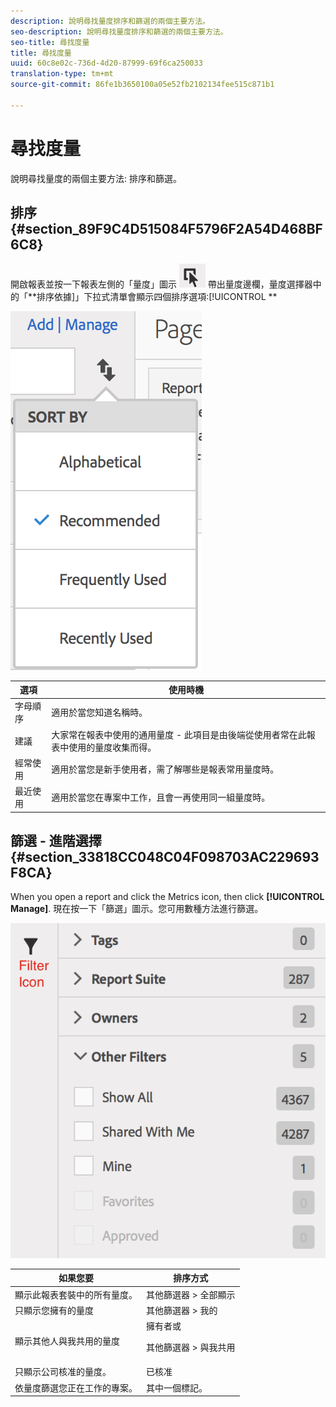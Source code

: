 ```yaml
---
description: 說明尋找量度排序和篩選的兩個主要方法。
seo-description: 說明尋找量度排序和篩選的兩個主要方法。
seo-title: 尋找度量
title: 尋找度量
uuid: 60c8e02c-736d-4d20-87999-69f6ca250033
translation-type: tm+mt
source-git-commit: 86fe1b3650100a05e52fb2102134fee515c871b1

---
```



# 尋找度量

說明尋找量度的兩個主要方法: 排序和篩選。

## 排序 {#section_89F9C4D515084F5796F2A54D468BF6C8}

開啟報表並按一下報表左側的「量度」圖示 ![](assets/metrics_icon.png) 帶出量度邊欄，量度選擇器中的「**排序依據]」下拉式清單會顯示四個排序選項:[!UICONTROL **

![](assets/cm_sort.png)

| 選項 | 使用時機 |
|---|---|
| 字母順序 | 適用於當您知道名稱時。 |
| 建議 | 大家常在報表中使用的通用量度 - 此項目是由後端從使用者常在此報表中使用的量度收集而得。 |
| 經常使用 | 適用於當您是新手使用者，需了解哪些是報表常用量度時。 |
| 最近使用 | 適用於當您在專案中工作，且會一再使用同一組量度時。 |

## 篩選 - 進階選擇 {#section_33818CC048C04F098703AC229693F8CA}

When you open a report and click the Metrics icon, then click **[!UICONTROL Manage]**. 現在按一下「篩選」圖示。您可用數種方法進行篩選。

![](assets/cm_advanced_sel.png)

<table id="table_269081BC9DF54FFDA4E949FFC7488F42"> 
 <thead> 
  <tr> 
   <th colname="col1" class="entry"> 如果您要 </th> 
   <th colname="col2" class="entry"> 排序方式 </th> 
  </tr>
 </thead>
 <tbody> 
  <tr> 
   <td colname="col1"> 顯示此報表套裝中的所有量度。 </td> 
   <td colname="col2"><span class="ignoretag"><span class="uicontrol"> 其他篩選器</span> &gt; <span class="uicontrol">全部顯示</span></span> </td> 
  </tr> 
  <tr> 
   <td colname="col1"> 只顯示您擁有的量度 </td> 
   <td colname="col2"><span class="uicontrol"> 其他篩選器</span> &gt; <span class="uicontrol">我的</span> </td> 
  </tr> 
  <tr> 
   <td colname="col1"> 顯示其他人與我共用的量度 </td> 
   <td colname="col2"><span class="uicontrol">擁有者</span>或 <p><span class="uicontrol"> 其他篩選器</span> &gt; <span class="uicontrol">與我共用</span> </p> </td> 
  </tr> 
  <tr> 
   <td colname="col1"> 只顯示公司核准的量度。 </td> 
   <td colname="col2"><span class="uicontrol"> 已核准</span> </td> 
  </tr> 
  <tr> 
   <td colname="col1"> 依量度篩選您正在工作的專案。 </td> 
   <td colname="col2">其中一個<span class="uicontrol">標記</span>。 </td> 
  </tr> 
 </tbody> 
</table>

